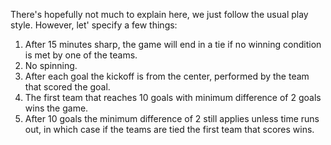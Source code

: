 
There's hopefully not much to explain here, we just follow the usual play style. However, let' specify a few things:

1. After 15 minutes sharp, the game will end in a tie if no winning condition is met by one of the teams.
2. No spinning.
3. After each goal the kickoff is from the center, performed by the team that scored the goal.
4. The first team that reaches 10 goals with minimum difference of 2 goals wins the game.
5. After 10 goals the minimum difference of 2 still applies unless time runs out, in which case if the teams are tied the first team that scores wins.

